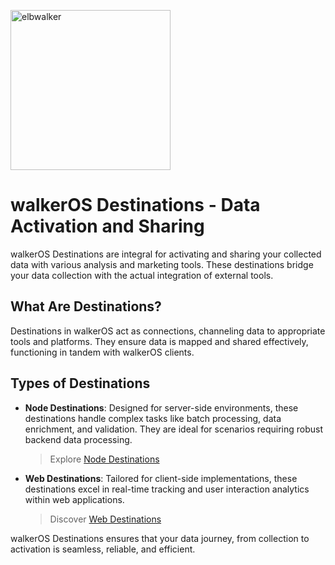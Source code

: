 <p align="left">
  <a href="https://elbwalker.com">
    <img title="elbwalker" src='https://www.elbwalker.com/img/elbwalker_logo.png' width="256px"/>
  </a>
</p>

# walkerOS Destinations - Data Activation and Sharing

walkerOS Destinations are integral for activating and sharing your collected
data with various analysis and marketing tools. These destinations bridge your
data collection with the actual integration of external tools.

## What Are Destinations?

Destinations in walkerOS act as connections, channeling data to appropriate
tools and platforms. They ensure data is mapped and shared effectively,
functioning in tandem with walkerOS clients.

## Types of Destinations

- **Node Destinations**: Designed for server-side environments, these
  destinations handle complex tasks like batch processing, data enrichment, and
  validation. They are ideal for scenarios requiring robust backend data
  processing.

  > Explore
  > [Node Destinations](https://www.elbwalker.com/docs/destinations/node/)

- **Web Destinations**: Tailored for client-side implementations, these
  destinations excel in real-time tracking and user interaction analytics within
  web applications.

  > Discover
  > [Web Destinations](https://www.elbwalker.com/docs/destinations/web/)

walkerOS Destinations ensures that your data journey, from collection to
activation is seamless, reliable, and efficient.
